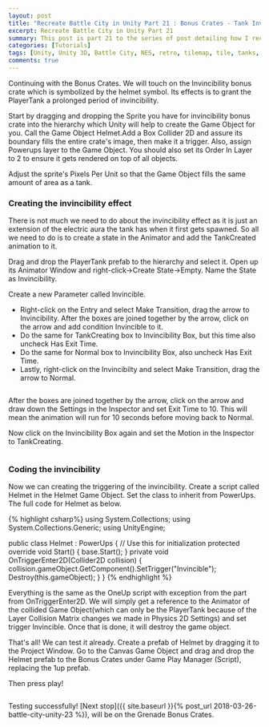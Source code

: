 ```yaml
---
layout: post
title: "Recreate Battle City in Unity Part 21 : Bonus Crates - Tank Invincibility"
excerpt: Recreate Battle City in Unity Part 21
summary: This post is part 21 to the series of post detailing how I recreate Battle City in Unity
categories: [Tutorials]
tags: [Unity, Unity 3D, Battle City, NES, retro, tilemap, tile, tanks, gaming, classic]
comments: true
---
```


Continuing with the Bonus Crates. We will touch on the Invincibility bonus crate which is symbolized by the helmet symbol. Its effects is to grant the PlayerTank a prolonged period of invincibility. 

Start by dragging and dropping the Sprite you have for invincibility bonus crate into the hierarchy which Unity will help to create the Game Object for you. Call the Game Object <keyword>Helmet</keyword>.Add a <keyword>Box Collider 2D</keyword> and assure its boundary fills the entire crate's image, then make it a trigger. Also, assign <keyword>Powerups</keyword> layer to the Game Object. You should also set its <keyword>Order In Layer to 2</keyword> to ensure it gets rendered on top of all objects.

<div class="info">Adjust the sprite's Pixels Per Unit so that the Game Object fills the same amount of area as a tank.</div>

<img src="{{ site.baseurl }}/images/BattleCity_BonusHelmet_1.png" alt="">

### Creating the invincibility effect

There is not much we need to do about the invincibility effect as it is just an extension of the electric aura the tank has when it first gets spawned. So all we need to do is to create a state in the Animator and add the TankCreated animation to it.

Drag and drop the PlayerTank prefab to the hierarchy and select it. Open up its Animator Window and <keyword>right-click->Create State->Empty</keyword>. Name the State as <keyword>Invincibility</keyword>.
<img src="{{ site.baseurl }}/images/BattleCity_BonusHelmet_2.png" alt="">

Create a new Parameter called <keyword>Invincible</keyword>.
<img src="{{ site.baseurl }}/images/BattleCity_BonusHelmet_3.gif" alt="">

* Right-click on the Entry and select <keyword>Make Transition</keyword>, drag the arrow to Invincibility. After the boxes are joined together by the arrow, click on the arrow and add condition Invincible to it. 
* Do the same for <keyword>TankCreating</keyword> box to Invincibility Box, but this time also uncheck <keyword>Has Exit Time</keyword>. 
* Do the same for <keyword>Normal</keyword> box to Invincibility Box, also uncheck <keyword>Has Exit Time</keyword>. 
* Lastly, right-click on the Invincibilty and select <keyword>Make Transition</keyword>, drag the arrow to Normal.

<img src="{{ site.baseurl }}/images/BattleCity_BonusHelmet_4.gif" alt="">

After the boxes are joined together by the arrow, click on the arrow and draw down the Settings in the Inspector and set Exit Time to 10. This will mean the animation will run for 10 seconds before moving back to Normal.
<img src="{{ site.baseurl }}/images/BattleCity_BonusHelmet_5.png" alt="">

Now click on the Invincibility Box again and set the Motion in the Inspector to TankCreating.

<img src="{{ site.baseurl }}/images/BattleCity_BonusHelmet_6.png" alt="">

### Coding the invincibility

Now we can creating the triggering of the invincibility. Create a script called Helmet in the Helmet Game Object. Set the class to inherit from PowerUps. The full code for Helmet as below.

{% highlight csharp%}
using System.Collections;
using System.Collections.Generic;
using UnityEngine;

public class Helmet : PowerUps
{
    // Use this for initialization
    protected override void Start()
    {
        base.Start();
    }
    private void OnTriggerEnter2D(Collider2D collision)
    {
        collision.gameObject.GetComponent<Animator>().SetTrigger("Invincible");
        Destroy(this.gameObject);
    }
}
{% endhighlight %}

<div class="info">Everything is the same as the OneUp script with exception from the part from OnTriggerEnter2D. We will simply get a reference to the Animator of the collided Game Object(which can only be the PlayerTank because of the Layer Collision Matrix changes we made in Physics 2D Settings) and set trigger Invincible. Once that is done, it will destroy the game object.</div>

That's all! We can test it already. <keyword>Create a prefab of Helmet</keyword> by dragging it to the Project Window. Go to the Canvas Game Object and drag and drop the Helmet prefab to the Bonus Crates under Game Play Manager (Script), replacing the 1up prefab.
<img src="{{ site.baseurl }}/images/BattleCity_BonusHelmet_7.gif" alt="">

Then press play!

<img src="{{ site.baseurl }}/images/BattleCity_BonusHelmet_8.gif" alt="">

Testing successfully! [Next stop]({{ site.baseurl }}{% post_url 2018-03-26-battle-city-unity-23 %}), will be on the Grenade Bonus Crates.
